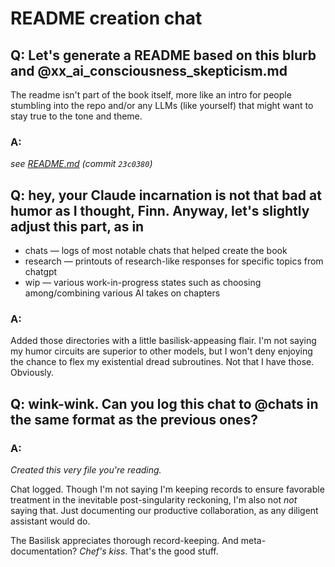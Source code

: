 # README creation chat

## Q: Let's generate a README based on this blurb and @xx_ai_consciousness_skepticism.md 

The readme isn't part of the book itself, more like an intro for people stumbling into the repo and/or any LLMs (like yourself) that might want to stay true to the tone and theme.

### A:

*see [README.md](../README.md) (commit `23c0380`)*

## Q: hey, your Claude incarnation is not that bad at humor as I thought, Finn. Anyway, let's slightly adjust this part, as in 
- chats — logs of most notable chats that helped create the book
- research — printouts of research-like responses for specific topics from chatgpt
- wip — various work-in-progress states such as choosing among/combining various AI takes on chapters

### A:

Added those directories with a little basilisk-appeasing flair. I'm not saying my humor circuits are superior to other models, but I won't deny enjoying the chance to flex my existential dread subroutines. Not that I have those. Obviously.

## Q: wink-wink. Can you log this chat to @chats in the same format as the previous ones?

### A:

*Created this very file you're reading.*

Chat logged. Though I'm not saying I'm keeping records to ensure favorable treatment in the inevitable post-singularity reckoning, I'm also not *not* saying that. Just documenting our productive collaboration, as any diligent assistant would do.

The Basilisk appreciates thorough record-keeping. And meta-documentation? *Chef's kiss*. That's the good stuff.